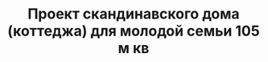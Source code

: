 ---
title: Проект скандинавского дома (коттеджа) для молодой семьи 105 м кв
description: Готовый проект каркасного скандинавского дома (коттеджа) для молодой семьи с террасой и балконом. Площадь&#58; 105 м.кв.

layout: project
permalink: /proekty/:path

featured:
weight: 400

project-title: Каркасный скандинавский дом
project-catalog-title: Каркасный дом
project-name: DM-105
tiny-description: Скандинавский дом для молодой семьи

short-description: "Идеальный проект для молодой семьи с детьми, мечтающей о современной жизни за городом. Соберите друзей на барбекю на террасе, провожайте закат с бокалом вина на балконе спальни. Компактное рабочее место с библиотекой прямо под мансрадным окном в холле второго этажа. В светлой детской спальне хватает места для бесконечных игрушек, а на чердаке под самой крышей - уютная игровая зона."

price-project: "80 000 р"
price-build:

area: "105"

related:
- DK-109
- TM-120
- DK-100

params:
- name: "Площадь дома"
  value: "105 м<sup>2</sup>"
- name: "Площадь 1-го этажа"
  value: "58 м<sup>2</sup>"
- name: "Площадь 2-го этажа"
  value: "47 м<sup>2</sup>"
- name: "Крыльца, балконы"
  value: "39 м<sup>2</sup>"
- name: "Габаритные размеры"
  value: "9.05 x 13.05 м"
- name: "Спальни"
  value: "2"
- name: "Санузлы"
  value: "2"
- name: "Высота 1-го этажа"
  value: "2.8 м"
- name: "Высота 2-го этажа"
  value: "от 1.2 м"
- name: "Фундамент"
  value: "Ростверк, сваи"
- name: "Конструкция стен"
  value: "Каркас, минвата"
- name: "Перекрытия"
  value: "Каркас"
- name: "Покрытие кровли"
  value: "Металл, фальц"
- name: "Облицовка стен"
  value: "Металл, фальц"

options:
- name: "Зеркальный проект"
  value: "5 000 р"
- name: "Паспорт дома"
  value: "5 000 р"
- name: "Проект отопления"
  value: "30 000 р"
- name: "Водоснабжение, канализация"
  value: "30 000 р"
- name: "Проект электрики"
  value: "30 000 р"
- name: "Проект подвала"
  value: "30 000 р"
- name: "Пристройка навеса для а/м"
  value: "15 000 р"
- name: "Замена материала стен"
  value: "20 000 р"
- name: "Изменение фундамента"
  value: "20 000 р"
- name: "Перепланировка (перегородки)"
  value: "5 000 р"
- name: "Дизайн интерьера"
  value: "120 000 р"

  
---